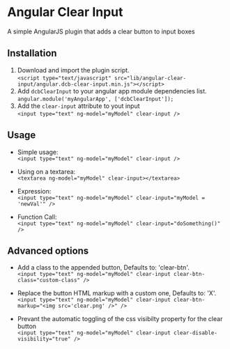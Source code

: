 Angular Clear Input
===================

A simple AngularJS plugin that adds a clear button to input boxes

## Installation
1. Download and import the plugin script.<br />
`<script type="text/javascript" src="lib/angular-clear-input/angular.dcb-clear-input.min.js"></script>`
2. Add `dcbClearInput` to your angular app module dependencies list.<br />
`angular.module('myAngularApp', ['dcbClearInput']);`
3. Add the `clear-input` attribute to yout input<br />
`<input type="text" ng-model="myModel" clear-input />`


## Usage
- Simple usage:<br />
`<input type="text" ng-model="myModel" clear-input />`

- Using on a textarea:<br />
`<textarea ng-model="myModel" clear-input></textarea>`

- Expression:<br />
`<input type="text" ng-model="myModel" clear-input="myModel = 'newVal'" />`

- Function Call:<br />
`<input type="text" ng-model="myModel" clear-input="doSomething()" />`


## Advanced options
- Add a class to the appended button, Defaults to: 'clear-btn'.<br />
`<input type="text" ng-model="myModel" clear-input clear-btn-class="custom-class" />`

- Replace the button HTML markup with a custom one, Defaults to: '<span>X</span>'.<br />
`<input type="text" ng-model="myModel" clear-input clear-btn-markup="<img src='clear.png' />" />`

- Prevant the automatic toggling of the css visibilty property for the clear button<br />
`<input type="text" ng-model="myModel" clear-input clear-disable-visibility="true" />`
